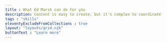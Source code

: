 ```yaml
---
title : What Ed Marsh can do for you
description: Content is easy to create, but it's complex to coordinate, organize, and maintain. This section features my extensive experience with content and its related tools.
tags : "skills"
eleventyExcludeFromCollections : true
layout: "layouts/grid.njk"
buttonText : "Learn more"
---
```

